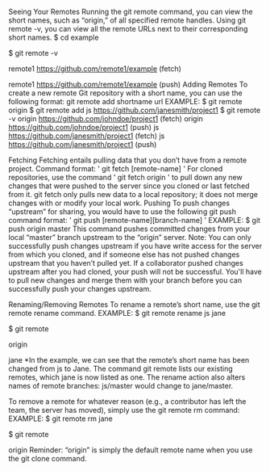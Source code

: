 Seeing Your Remotes
Running the git remote command, you can view the short names, such as “origin,” of all specified remote handles.
Using git remote -v, you can view all the remote URLs next to their corresponding short names.
$ cd example

$ git remote -v

remote1 https://github.com/remote1/example (fetch)

remote1 https://github.com/remote1/example (push)
Adding Remotes
To create a new remote Git repository with a short name, you can use the following format:
git remote add shortname url
EXAMPLE:
$ git remote
origin
$ git remote add js https://github.com/janesmith/project1
$ git remote -v
origin https://github.com/johndoe/project1 (fetch)
origin https://github.com/johndoe/project1 (push)
js     https://github.com/janesmith/project1 (fetch)
js     https://github.com/janesmith/project1 (push)

Fetching
Fetching entails pulling data that you don’t have from a remote project.
Command format: ' git fetch [remote-name] '
For cloned repositories, use the command ' git fetch origin ' to pull down any new changes that were pushed to the server since you cloned or last fetched from it.
git fetch only pulls new data to a local repository; it does not merge changes with or modify your local work.
Pushing
To push changes “upstream” for sharing, you would have to use the following git push command format:
' git push [remote-name][branch-name] '
EXAMPLE:
$ git push origin master
This command pushes committed changes from your local “master” branch upstream to the “origin” server.
Note: You can only successfully push changes upstream if you have write access for the server from which you cloned, and if someone else has not pushed changes upstream that you haven’t pulled yet. If a collaborator pushed changes upstream after you had cloned, your push will not be successful. You'll have to pull new changes and merge them with your branch before you can successfully push your changes upstream.

Renaming/Removing Remotes
To rename a remote’s short name, use the git remote rename command.
EXAMPLE:
$ git remote rename js jane

$ git remote

origin

jane
*In the example, we can see that the remote’s short name has been changed from js to Jane. The command git remote lists our existing remotes, which jane is now listed as one. The rename action also alters names of remote branches: js/master would change to jane/master.

To remove a remote for whatever reason (e.g., a contributor has left the team, the server has moved), simply use the git remote rm command:
EXAMPLE:
$ git remote rm jane

$ git remote

origin
Reminder: “origin” is simply the default remote name when you use the git clone command.
